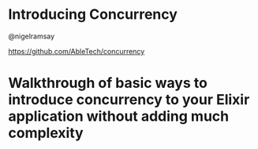 # Introducing Concurrency

@nigelramsay

https://github.com/AbleTech/concurrency

# Walkthrough of basic ways to introduce concurrency to your Elixir application without adding much complexity

